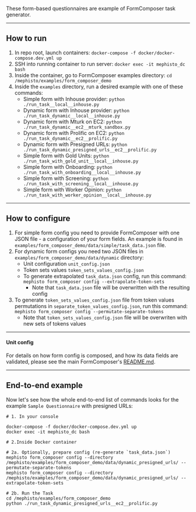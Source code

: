 These form-based questionnaires are example of FormComposer task generator.

---

## How to run

1. In repo root, launch containers: `docker-compose -f docker/docker-compose.dev.yml up`
2. SSH into running container to run server: `docker exec -it mephisto_dc bash`
3. Inside the container, go to FormComposer examples directory: `cd /mephisto/examples/form_composer_demo`
4. Inside the `examples` directory, run a desired example with one of these commands:
   - Simple form with Inhouse provider: `python ./run_task__local__inhouse.py`
   - Dynamic form with Inhouse provider: `python ./run_task_dynamic__local__inhouse.py`
   - Dynamic form with Mturk on EC2: `python ./run_task_dynamic__ec2__mturk_sandbox.py`
   - Dynamic form with Prolific on EC2: `python ./run_task_dynamic__ec2__prolific.py`
   - Dynamic form with Presigned URLs: `python ./run_task_dynamic_presigned_urls__ec2__prolific.py`
   - Simple form with Gold Units: `python ./run_task_with_gold_unit__local__inhouse.py`
   - Simple form with Onboarding: `python ./run_task_with_onboarding__local__inhouse.py`
   - Simple form with Screening: `python ./run_task_with_screening__local__inhouse.py`
   - Simple form with Worker Opinion: `python ./run_task_with_worker_opinion__local__inhouse.py`

---

## How to configure

1. For simple form config you need to provide FormComposer with one JSON file - a configuration of your form fields. An example is found in `examples/form_composer_demo/data/simple/task_data.json` file.
2. For dynamic form configs you need two JSON files in `examples/form_composer_demo/data/dynamic` directory:
   - Unit configuration `unit_config.json`
   - Token sets values `token_sets_values_config.json`
   - To generate extrapolated `task_data.json` config, run this command: `mephisto form_composer config --extrapolate-token-sets`
       - Note that `task_data.json` file will be overwritten with the resulting config
3. To generate `token_sets_values_config.json` file from token values permutations in `separate_token_values_config.json`, run this command: `mephisto form_composer config --permutate-separate-tokens`
    - Note that `token_sets_values_config.json` file will be overwriten with new sets of tokens values

---

#### Unit config

For details on how form config is composed, and how its data fields are validated, please see the main FormComposer's [README.md](/mephisto/generators/form_composer/README.md).

---

## End-to-end example

Now let's see how the whole end-to-end list of commands looks for the example `Sample Questionnaire` with presigned URLs:

```shell
# 1. In your console

docker-compose -f docker/docker-compose.dev.yml up
docker exec -it mephisto_dc bash

# 2.Inside Docker container

# 2a. Optionally, prepare config (re-generate `task_data.json`)
mephisto form_composer config --directory /mephisto/examples/form_composer_demo/data/dynamic_presigned_urls/ --permutate-separate-tokens
mephisto form_composer config --directory /mephisto/examples/form_composer_demo/data/dynamic_presigned_urls/ --extrapolate-token-sets

# 2b. Run the Task
cd /mephisto/examples/form_composer_demo 
python ./run_task_dynamic_presigned_urls__ec2__prolific.py
```
